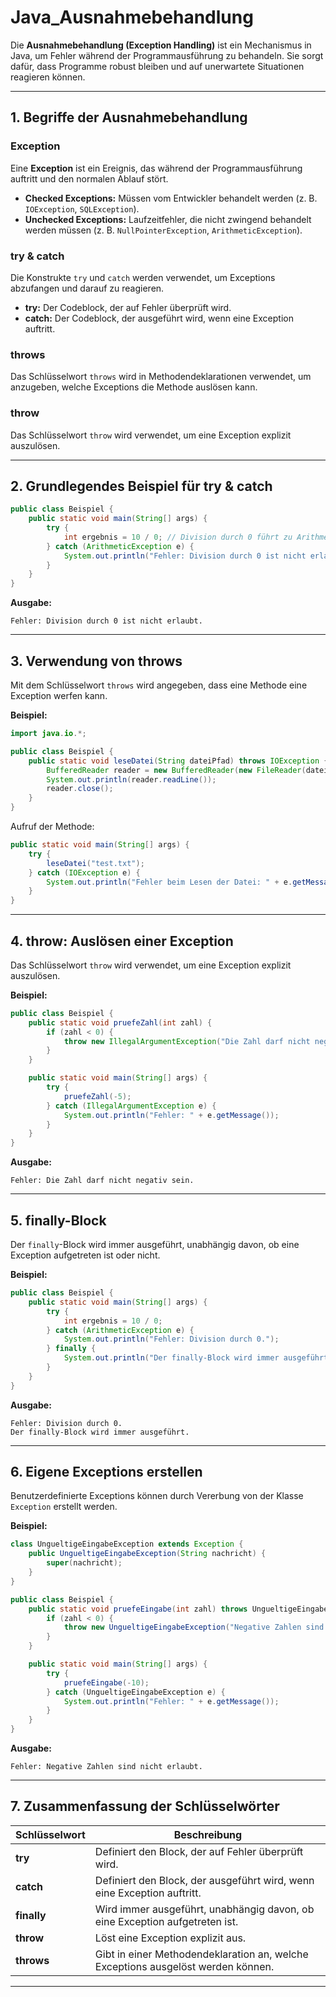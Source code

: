 
# Java_Ausnahmebehandlung

Die **Ausnahmebehandlung (Exception Handling)** ist ein Mechanismus in Java, um Fehler während der Programmausführung zu behandeln. Sie sorgt dafür, dass Programme robust bleiben und auf unerwartete Situationen reagieren können.

---

## **1. Begriffe der Ausnahmebehandlung**

### **Exception**
Eine **Exception** ist ein Ereignis, das während der Programmausführung auftritt und den normalen Ablauf stört.

- **Checked Exceptions:** Müssen vom Entwickler behandelt werden (z. B. `IOException`, `SQLException`).
- **Unchecked Exceptions:** Laufzeitfehler, die nicht zwingend behandelt werden müssen (z. B. `NullPointerException`, `ArithmeticException`).

### **try & catch**
Die Konstrukte `try` und `catch` werden verwendet, um Exceptions abzufangen und darauf zu reagieren.

- **try:** Der Codeblock, der auf Fehler überprüft wird.
- **catch:** Der Codeblock, der ausgeführt wird, wenn eine Exception auftritt.

### **throws**
Das Schlüsselwort `throws` wird in Methodendeklarationen verwendet, um anzugeben, welche Exceptions die Methode auslösen kann.

### **throw**
Das Schlüsselwort `throw` wird verwendet, um eine Exception explizit auszulösen.

---

## **2. Grundlegendes Beispiel für try & catch**
```java
public class Beispiel {
    public static void main(String[] args) {
        try {
            int ergebnis = 10 / 0; // Division durch 0 führt zu ArithmeticException
        } catch (ArithmeticException e) {
            System.out.println("Fehler: Division durch 0 ist nicht erlaubt.");
        }
    }
}
```

**Ausgabe:**
```
Fehler: Division durch 0 ist nicht erlaubt.
```

---

## **3. Verwendung von throws**
Mit dem Schlüsselwort `throws` wird angegeben, dass eine Methode eine Exception werfen kann.

**Beispiel:**
```java
import java.io.*;

public class Beispiel {
    public static void leseDatei(String dateiPfad) throws IOException {
        BufferedReader reader = new BufferedReader(new FileReader(dateiPfad));
        System.out.println(reader.readLine());
        reader.close();
    }
}
```

Aufruf der Methode:
```java
public static void main(String[] args) {
    try {
        leseDatei("test.txt");
    } catch (IOException e) {
        System.out.println("Fehler beim Lesen der Datei: " + e.getMessage());
    }
}
```

---

## **4. throw: Auslösen einer Exception**
Das Schlüsselwort `throw` wird verwendet, um eine Exception explizit auszulösen.

**Beispiel:**
```java
public class Beispiel {
    public static void pruefeZahl(int zahl) {
        if (zahl < 0) {
            throw new IllegalArgumentException("Die Zahl darf nicht negativ sein.");
        }
    }

    public static void main(String[] args) {
        try {
            pruefeZahl(-5);
        } catch (IllegalArgumentException e) {
            System.out.println("Fehler: " + e.getMessage());
        }
    }
}
```

**Ausgabe:**
```
Fehler: Die Zahl darf nicht negativ sein.
```

---

## **5. finally-Block**
Der `finally`-Block wird immer ausgeführt, unabhängig davon, ob eine Exception aufgetreten ist oder nicht.

**Beispiel:**
```java
public class Beispiel {
    public static void main(String[] args) {
        try {
            int ergebnis = 10 / 0;
        } catch (ArithmeticException e) {
            System.out.println("Fehler: Division durch 0.");
        } finally {
            System.out.println("Der finally-Block wird immer ausgeführt.");
        }
    }
}
```

**Ausgabe:**
```
Fehler: Division durch 0.
Der finally-Block wird immer ausgeführt.
```

---

## **6. Eigene Exceptions erstellen**
Benutzerdefinierte Exceptions können durch Vererbung von der Klasse `Exception` erstellt werden.

**Beispiel:**
```java
class UngueltigeEingabeException extends Exception {
    public UngueltigeEingabeException(String nachricht) {
        super(nachricht);
    }
}

public class Beispiel {
    public static void pruefeEingabe(int zahl) throws UngueltigeEingabeException {
        if (zahl < 0) {
            throw new UngueltigeEingabeException("Negative Zahlen sind nicht erlaubt.");
        }
    }

    public static void main(String[] args) {
        try {
            pruefeEingabe(-10);
        } catch (UngueltigeEingabeException e) {
            System.out.println("Fehler: " + e.getMessage());
        }
    }
}
```

**Ausgabe:**
```
Fehler: Negative Zahlen sind nicht erlaubt.
```

---

## **7. Zusammenfassung der Schlüsselwörter**
| **Schlüsselwort** | **Beschreibung**                                                                 |
|--------------------|---------------------------------------------------------------------------------|
| **try**           | Definiert den Block, der auf Fehler überprüft wird.                              |
| **catch**         | Definiert den Block, der ausgeführt wird, wenn eine Exception auftritt.          |
| **finally**       | Wird immer ausgeführt, unabhängig davon, ob eine Exception aufgetreten ist.      |
| **throw**         | Löst eine Exception explizit aus.                                                |
| **throws**        | Gibt in einer Methodendeklaration an, welche Exceptions ausgelöst werden können. |

---


